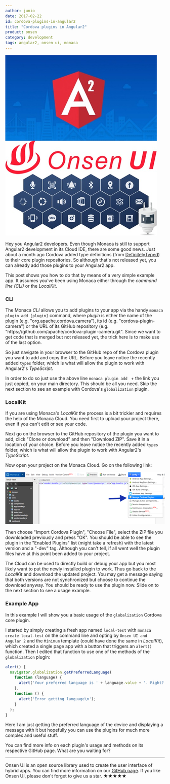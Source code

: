 ```yaml
---
author: junio
date: 2017-02-22
id: cordova-plugins-in-angular2
title: "Cordova plugins in Angular2"
product: onsen
category: development
tags: angular2, onsen ui, monaca
---
```


![Title](/blog/content/images/2017/Feb/angular2-onsenui-monaca.jpeg)

Hey you Angular2 developers. Even though Monaca is still to support Angular2 development in its Cloud IDE, there are some good news. Just about a month ago Cordova added type definitions (from [DefinitelyTyped](https://github.com/DefinitelyTyped/DefinitelyTyped "DefinitelyTyped GitHub repo")) to their core plugin repositories. So although that's not released yet, you can already add those plugins to your Angular2 app.

This post shows you how to do that by means of a very simple example app. It assumes you've been using Monaca either through the *command line (CLI)* or the *LocalKit*.

<!-- more -->

### CLI

The Monaca *CLI* allows you to add plugins to your app via the handy `monaca plugin add [plugin]` command, where *plugin* is either the name of the plugin (e.g. "org.apache.cordova.camera"), its id (e.g. "cordova-plugin-camera") or the URL of its GitHub repository (e.g. "https://<span></span>github.com/apache/cordova-plugin-camera.git". Since we want to get code that is merged but not released yet, the trick here is to make use of the last option.

So just navigate in your browser to the GitHub repo of the Cordova plugin you want to add and copy the URL. Before you leave notice the recently added `types` folder, which is what will allow the plugin to work with Angular2's *TypeScript*.

In order to do so just use the above line `monaca plugin add ` + the link you just copied, on your main directory. This should be all you need. Skip the next section to see an example with Cordova's `globalization` plugin.

### LocalKit

If you are using Monaca's *LocalKit* the process is a bit trickier and requires the help of the Monaca Cloud. You need first to upload your project there, even if you can't edit or see your code.

Next go on the browser to the GitHub repository of the plugin you want to add, click "Clone or download" and then "Download ZIP". Save it in a location of your choice. Before you leave notice the recently added `types` folder, which is what will allow the plugin to work with Angular2's *TypeScript*.

Now open your project on the Monaca Cloud. Go on the following link:

![Plugin management](/blog/content/images/2017/Feb/configure-plugins.png)

Then choose "Import Cordova Plugin", "Choose File", select the ZIP file you downloaded previously and press "OK". You should be able to see the plugin in the "Enabled Plugins" list (might take a refresh) with the latest version and a "-dev" tag. Although you can't tell, if all went well the plugin files have at this point been added to your project.

The Cloud can be used to directly build or debug your app but you most likely want to put the newly installed plugin to work. Thus go back to the *LocalKit* and download the updated project. You may get a message saying that both versions are not synchronized but choose to continue the download anyway. You should be ready to use the plugin now. Slide on to the next section to see a usage example.

### Example App

In this example I will show you a basic usage of the `globalization` Cordova core plugin.

I started by simply creating a fresh app named `local-test` with `monaca create local-test` on the command line and opting by `Onsen UI and Angular 2` and the `Minimum` template (could have done the same in *LocalKit*), which created a single page app with a button that triggers an `alert()` function. Then I edited that function to use one of the methods of the `globalization` plugin:

``` typescript
alert() {
  navigator.globalization.getPreferredLanguage(
    function (language) {
      alert('Your preferred language is ' + language.value + '. Right?');
    },
    function () {
      alert('Error getting language\n');
    }
  );
}
```

Here I am just getting the preferred language of the device and displaying a message with it but hopefully you can use the plugins for much more complex and useful stuff.

You can find more info on each plugin's usage and methods on its respective GitHub page. What are you waiting for?

---

Onsen UI is an open source library used to create the user interface of hybrid apps. You can find more information on our [GitHub page](https://github.com/OnsenUI/OnsenUI). If you like Onsen UI, please don't forget to give us a star. ★★★★★
